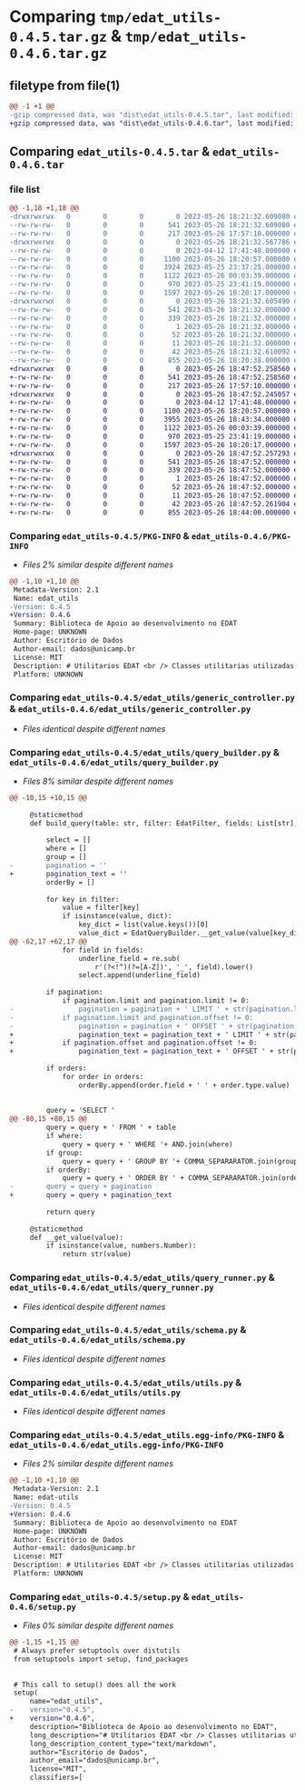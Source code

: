 # Comparing `tmp/edat_utils-0.4.5.tar.gz` & `tmp/edat_utils-0.4.6.tar.gz`

## filetype from file(1)

```diff
@@ -1 +1 @@
-gzip compressed data, was "dist\edat_utils-0.4.5.tar", last modified: Fri May 26 18:21:32 2023, max compression
+gzip compressed data, was "dist\edat_utils-0.4.6.tar", last modified: Fri May 26 18:47:52 2023, max compression
```

## Comparing `edat_utils-0.4.5.tar` & `edat_utils-0.4.6.tar`

### file list

```diff
@@ -1,18 +1,18 @@
-drwxrwxrwx   0        0        0        0 2023-05-26 18:21:32.609080 edat_utils-0.4.5/
--rw-rw-rw-   0        0        0      541 2023-05-26 18:21:32.609080 edat_utils-0.4.5/PKG-INFO
--rw-rw-rw-   0        0        0      217 2023-05-26 17:57:10.000000 edat_utils-0.4.5/README.md
-drwxrwxrwx   0        0        0        0 2023-05-26 18:21:32.567786 edat_utils-0.4.5/edat_utils/
--rw-rw-rw-   0        0        0        0 2023-04-12 17:41:48.000000 edat_utils-0.4.5/edat_utils/__init__.py
--rw-rw-rw-   0        0        0     1100 2023-05-26 18:20:57.000000 edat_utils-0.4.5/edat_utils/generic_controller.py
--rw-rw-rw-   0        0        0     3924 2023-05-25 23:37:25.000000 edat_utils-0.4.5/edat_utils/query_builder.py
--rw-rw-rw-   0        0        0     1122 2023-05-26 00:03:39.000000 edat_utils-0.4.5/edat_utils/query_runner.py
--rw-rw-rw-   0        0        0      970 2023-05-25 23:41:19.000000 edat_utils-0.4.5/edat_utils/schema.py
--rw-rw-rw-   0        0        0     1597 2023-05-26 18:20:17.000000 edat_utils-0.4.5/edat_utils/utils.py
-drwxrwxrwx   0        0        0        0 2023-05-26 18:21:32.605490 edat_utils-0.4.5/edat_utils.egg-info/
--rw-rw-rw-   0        0        0      541 2023-05-26 18:21:32.000000 edat_utils-0.4.5/edat_utils.egg-info/PKG-INFO
--rw-rw-rw-   0        0        0      339 2023-05-26 18:21:32.000000 edat_utils-0.4.5/edat_utils.egg-info/SOURCES.txt
--rw-rw-rw-   0        0        0        1 2023-05-26 18:21:32.000000 edat_utils-0.4.5/edat_utils.egg-info/dependency_links.txt
--rw-rw-rw-   0        0        0       52 2023-05-26 18:21:32.000000 edat_utils-0.4.5/edat_utils.egg-info/requires.txt
--rw-rw-rw-   0        0        0       11 2023-05-26 18:21:32.000000 edat_utils-0.4.5/edat_utils.egg-info/top_level.txt
--rw-rw-rw-   0        0        0       42 2023-05-26 18:21:32.610092 edat_utils-0.4.5/setup.cfg
--rw-rw-rw-   0        0        0      855 2023-05-26 18:20:38.000000 edat_utils-0.4.5/setup.py
+drwxrwxrwx   0        0        0        0 2023-05-26 18:47:52.258560 edat_utils-0.4.6/
+-rw-rw-rw-   0        0        0      541 2023-05-26 18:47:52.258560 edat_utils-0.4.6/PKG-INFO
+-rw-rw-rw-   0        0        0      217 2023-05-26 17:57:10.000000 edat_utils-0.4.6/README.md
+drwxrwxrwx   0        0        0        0 2023-05-26 18:47:52.245057 edat_utils-0.4.6/edat_utils/
+-rw-rw-rw-   0        0        0        0 2023-04-12 17:41:48.000000 edat_utils-0.4.6/edat_utils/__init__.py
+-rw-rw-rw-   0        0        0     1100 2023-05-26 18:20:57.000000 edat_utils-0.4.6/edat_utils/generic_controller.py
+-rw-rw-rw-   0        0        0     3955 2023-05-26 18:43:34.000000 edat_utils-0.4.6/edat_utils/query_builder.py
+-rw-rw-rw-   0        0        0     1122 2023-05-26 00:03:39.000000 edat_utils-0.4.6/edat_utils/query_runner.py
+-rw-rw-rw-   0        0        0      970 2023-05-25 23:41:19.000000 edat_utils-0.4.6/edat_utils/schema.py
+-rw-rw-rw-   0        0        0     1597 2023-05-26 18:20:17.000000 edat_utils-0.4.6/edat_utils/utils.py
+drwxrwxrwx   0        0        0        0 2023-05-26 18:47:52.257293 edat_utils-0.4.6/edat_utils.egg-info/
+-rw-rw-rw-   0        0        0      541 2023-05-26 18:47:52.000000 edat_utils-0.4.6/edat_utils.egg-info/PKG-INFO
+-rw-rw-rw-   0        0        0      339 2023-05-26 18:47:52.000000 edat_utils-0.4.6/edat_utils.egg-info/SOURCES.txt
+-rw-rw-rw-   0        0        0        1 2023-05-26 18:47:52.000000 edat_utils-0.4.6/edat_utils.egg-info/dependency_links.txt
+-rw-rw-rw-   0        0        0       52 2023-05-26 18:47:52.000000 edat_utils-0.4.6/edat_utils.egg-info/requires.txt
+-rw-rw-rw-   0        0        0       11 2023-05-26 18:47:52.000000 edat_utils-0.4.6/edat_utils.egg-info/top_level.txt
+-rw-rw-rw-   0        0        0       42 2023-05-26 18:47:52.261904 edat_utils-0.4.6/setup.cfg
+-rw-rw-rw-   0        0        0      855 2023-05-26 18:44:00.000000 edat_utils-0.4.6/setup.py
```

### Comparing `edat_utils-0.4.5/PKG-INFO` & `edat_utils-0.4.6/PKG-INFO`

 * *Files 2% similar despite different names*

```diff
@@ -1,10 +1,10 @@
 Metadata-Version: 2.1
 Name: edat_utils
-Version: 0.4.5
+Version: 0.4.6
 Summary: Biblioteca de Apoio ao desenvolvimento no EDAT
 Home-page: UNKNOWN
 Author: Escritório de Dados
 Author-email: dados@unicamp.br
 License: MIT
 Description: # Utilitarios EDAT <br /> Classes utilitarias utilizadas pelo EDAT.
 Platform: UNKNOWN
```

### Comparing `edat_utils-0.4.5/edat_utils/generic_controller.py` & `edat_utils-0.4.6/edat_utils/generic_controller.py`

 * *Files identical despite different names*

### Comparing `edat_utils-0.4.5/edat_utils/query_builder.py` & `edat_utils-0.4.6/edat_utils/query_builder.py`

 * *Files 8% similar despite different names*

```diff
@@ -10,15 +10,15 @@
 
     @staticmethod
     def build_query(table: str, filter: EdatFilter, fields: List[str], pagination: EdatPagination, orders: List[EdatOrder], grouped: bool):
         
         select = []
         where = []
         group = []
-        pagination = ''
+        pagination_text = ''
         orderBy = []
 
         for key in filter:
             value = filter[key]
             if isinstance(value, dict):
                 key_dict = list(value.keys())[0]
                 value_dict = EdatQueryBuilder.__get_value(value[key_dict])
@@ -62,17 +62,17 @@
             for field in fields:
                 underline_field = re.sub(
                     r'(?<!^)(?=[A-Z])', '_', field).lower()
                 select.append(underline_field)
 
         if pagination:
             if pagination.limit and pagination.limit != 0:
-                pagination = pagination + ' LIMIT ' + str(pagination.limit)
-            if pagination.limit and pagination.offset != 0:
-                pagination = pagination + ' OFFSET ' + str(pagination.offset)
+                pagination_text = pagination_text + ' LIMIT ' + str(pagination.limit)
+            if pagination.offset and pagination.offset != 0:
+                pagination_text = pagination_text + ' OFFSET ' + str(pagination.offset)
 
         if orders:
             for order in orders:
                 orderBy.append(order.field + ' ' + order.type.value)
 
 
         query = 'SELECT '
@@ -80,15 +80,15 @@
         query = query + ' FROM ' + table
         if where:
             query = query + ' WHERE '+ AND.join(where)
         if group:
             query = query + ' GROUP BY '+ COMMA_SEPARARATOR.join(group)
         if orderBy:
             query = query + ' ORDER BY ' + COMMA_SEPARARATOR.join(orderBy)
-        query = query + pagination
+        query = query + pagination_text
        
         return query
 
     @staticmethod
     def __get_value(value):
         if isinstance(value, numbers.Number):
             return str(value)
```

### Comparing `edat_utils-0.4.5/edat_utils/query_runner.py` & `edat_utils-0.4.6/edat_utils/query_runner.py`

 * *Files identical despite different names*

### Comparing `edat_utils-0.4.5/edat_utils/schema.py` & `edat_utils-0.4.6/edat_utils/schema.py`

 * *Files identical despite different names*

### Comparing `edat_utils-0.4.5/edat_utils/utils.py` & `edat_utils-0.4.6/edat_utils/utils.py`

 * *Files identical despite different names*

### Comparing `edat_utils-0.4.5/edat_utils.egg-info/PKG-INFO` & `edat_utils-0.4.6/edat_utils.egg-info/PKG-INFO`

 * *Files 2% similar despite different names*

```diff
@@ -1,10 +1,10 @@
 Metadata-Version: 2.1
 Name: edat-utils
-Version: 0.4.5
+Version: 0.4.6
 Summary: Biblioteca de Apoio ao desenvolvimento no EDAT
 Home-page: UNKNOWN
 Author: Escritório de Dados
 Author-email: dados@unicamp.br
 License: MIT
 Description: # Utilitarios EDAT <br /> Classes utilitarias utilizadas pelo EDAT.
 Platform: UNKNOWN
```

### Comparing `edat_utils-0.4.5/setup.py` & `edat_utils-0.4.6/setup.py`

 * *Files 0% similar despite different names*

```diff
@@ -1,15 +1,15 @@
 # Always prefer setuptools over distutils
 from setuptools import setup, find_packages
 
 
 # This call to setup() does all the work
 setup(
     name="edat_utils",
-    version="0.4.5",
+    version="0.4.6",
     description="Biblioteca de Apoio ao desenvolvimento no EDAT",
     long_description="# Utilitarios EDAT <br /> Classes utilitarias utilizadas pelo EDAT.",
     long_description_content_type="text/markdown",
     author="Escritório de Dados",
     author_email="dados@unicamp.br",
     license="MIT",
     classifiers=[
```

